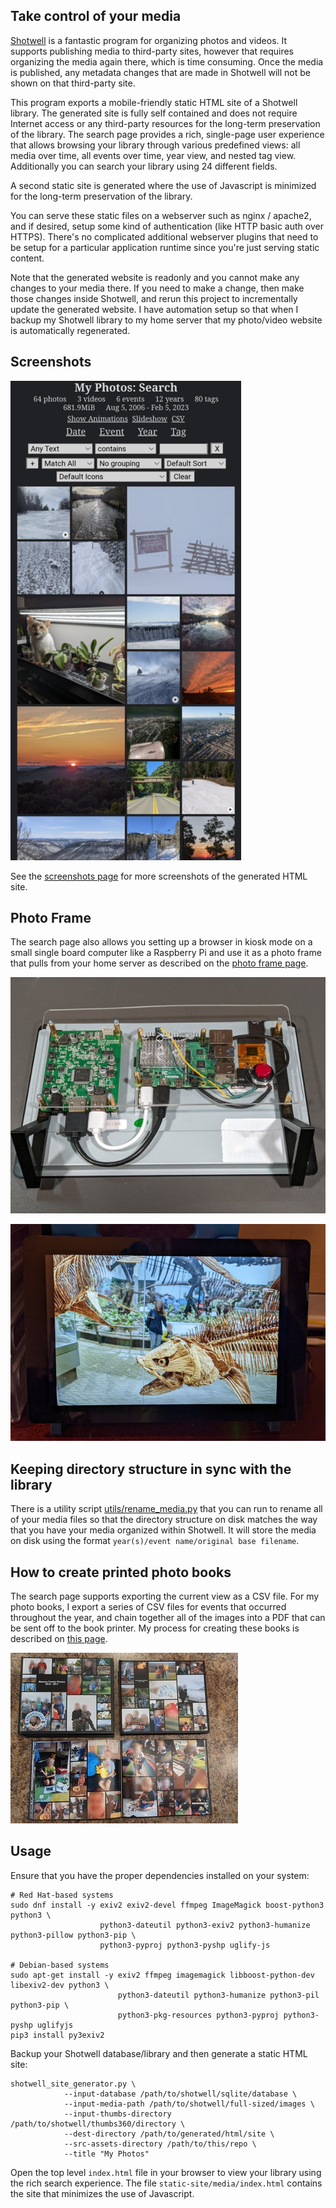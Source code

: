 ## Take control of your media

[Shotwell](https://wiki.gnome.org/Apps/Shotwell) is a fantastic program for organizing photos
and videos. It supports publishing media to third-party sites, however that requires
organizing the media again there, which is time consuming. Once the media is published, any
metadata changes that are made in Shotwell will not be shown on that third-party site.

This program exports a mobile-friendly static HTML site of a Shotwell library. The generated
site is fully self contained and does not require Internet access or any third-party resources
for the long-term preservation of the library. The search page provides a rich, single-page
user experience that allows browsing your library through various predefined views: all media
over time, all events over time, year view, and nested tag view. Additionally you can search
your library using 24 different fields.

A second static site is generated where the use of Javascript is minimized for the long-term
preservation of the library.

You can serve these static files on a webserver such as nginx / apache2, and if desired, setup
some kind of authentication (like HTTP basic auth over HTTPS). There's no complicated additional
webserver plugins that need to be setup for a particular application runtime since you're just
serving static content.

Note that the generated website is readonly and you cannot make any changes to your media there.
If you need to make a change, then make those changes inside Shotwell, and rerun this project to
incrementally update the generated website. I have automation setup so that when I backup my
Shotwell library to my home server that my photo/video website is automatically regenerated.


## Screenshots

![Mobile Default View](screenshots/mobile-default-view-small.png?raw=1)

See the [screenshots page](screenshots/README.md) for more screenshots of the generated
HTML site.


## Photo Frame

The search page also allows you setting up a browser in kiosk mode
on a small single board computer like a Raspberry Pi and use it as a photo frame that pulls
from your home server as described on the [photo frame page](photoframe/README.md).

![Photo Frame Back](screenshots/photo-frame-back.jpg?raw=1)

![Photo Frame Front](screenshots/photo-frame-front.jpg?raw=1)


## Keeping directory structure in sync with the library

There is a utility script [utils/rename_media.py](rename_media.py) that you can run to rename
all of your media files so that the directory structure on disk matches the way that you have
your media organized within Shotwell. It will store the media on disk using the format
`year(s)/event name/original base filename`.


## How to create printed photo books

The search page supports exporting the current view as a CSV file. For my photo books, I
export a series of CSV files for events that occurred throughout the year, and chain
together all of the images into a PDF that can be sent off to the book printer. My process
for creating these books is described on [this page](photobook-helper/README.md).

![Photo Books](screenshots/photobooks.jpg?raw=1)


## Usage

Ensure that you have the proper dependencies installed on your system:

    # Red Hat-based systems
    sudo dnf install -y exiv2 exiv2-devel ffmpeg ImageMagick boost-python3 python3 \
                        python3-dateutil python3-exiv2 python3-humanize python3-pillow python3-pip \
                        python3-pyproj python3-pyshp uglify-js

    # Debian-based systems
    sudo apt-get install -y exiv2 ffmpeg imagemagick libboost-python-dev libexiv2-dev python3 \
                            python3-dateutil python3-humanize python3-pil python3-pip \
                            python3-pkg-resources python3-pyproj python3-pyshp uglifyjs
    pip3 install py3exiv2

Backup your Shotwell database/library and then generate a static HTML site:

    shotwell_site_generator.py \
                --input-database /path/to/shotwell/sqlite/database \
                --input-media-path /path/to/shotwell/full-sized/images \
                --input-thumbs-directory /path/to/shotwell/thumbs360/directory \
                --dest-directory /path/to/generated/html/site \
                --src-assets-directory /path/to/this/repo \
                --title "My Photos"

Open the top level `index.html` file in your browser to view your library using the rich search
experience. The file `static-site/media/index.html` contains the site that minimizes the use of
Javascript.
